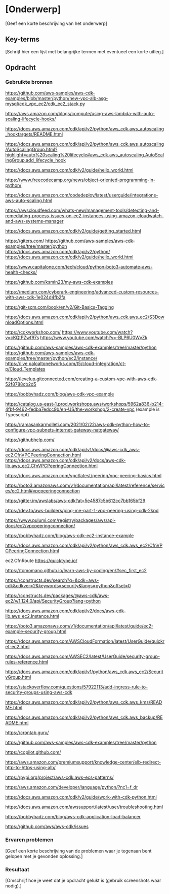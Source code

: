 # [Onderwerp]
[Geef een korte beschrijving van het onderwerp]

## Key-terms
[Schrijf hier een lijst met belangrijke termen met eventueel een korte uitleg.]

## Opdracht
### Gebruikte bronnen
https://github.com/aws-samples/aws-cdk-examples/blob/master/python/new-vpc-alb-asg-mysql/cdk_vpc_ec2/cdk_ec2_stack.py

https://aws.amazon.com/blogs/compute/using-aws-lambda-with-auto-scaling-lifecycle-hooks/

https://docs.aws.amazon.com/cdk/api/v2/python/aws_cdk.aws_autoscaling_hooktargets/README.html

https://docs.aws.amazon.com/cdk/api/v2/python/aws_cdk.aws_autoscaling/AutoScalingGroup.html?highlight=auto%20scaling%20lifecycle#aws_cdk.aws_autoscaling.AutoScalingGroup.add_lifecycle_hook

https://docs.aws.amazon.com/cdk/v2/guide/hello_world.html

https://www.freecodecamp.org/news/object-oriented-programming-in-python/

https://docs.aws.amazon.com/codedeploy/latest/userguide/integrations-aws-auto-scaling.html

https://awscloudfeed.com/whats-new/management-tools/detecting-and-remediating-process-issues-on-ec2-instances-using-amazon-cloudwatch-and-aws-systems-manager

https://docs.aws.amazon.com/cdk/v2/guide/getting_started.html

https://giters.com/
https://github.com/aws-samples/aws-cdk-examples/tree/master/python
https://docs.aws.amazon.com/cdk/api/v2/python/
https://docs.aws.amazon.com/cdk/v2/guide/hello_world.html

https://www.capitalone.com/tech/cloud/python-boto3-automate-aws-health-checks/

https://github.com/ksmin23/my-aws-cdk-examples

https://medium.com/cyberark-engineering/advanced-custom-resources-with-aws-cdk-1e024d4fb2fa

https://git-scm.com/book/en/v2/Git-Basics-Tagging

https://docs.aws.amazon.com/cdk/api/v2/python/aws_cdk.aws_ec2/S3DownloadOptions.html

https://cdkworkshop.com/
https://www.youtube.com/watch?v=cKQtPZwf97s
https://www.youtube.com/watch?v=-BLP6U0WvZk


https://github.com/aws-samples/aws-cdk-examples/tree/master/python
https://github.com/aws-samples/aws-cdk-examples/tree/master/python/ec2/instance/
https://live.paloaltonetworks.com/t5/cloud-integration/ct-p/Cloud_Templates

https://levelup.gitconnected.com/creating-a-custom-vpc-with-aws-cdk-52f8788cb2d5

https://bobbyhadz.com/blog/aws-cdk-vpc-example

https://catalog.us-east-1.prod.workshops.aws/workshops/5962a836-b214-4fbf-9462-fedba7edcc9b/en-US/the-workshop/2-create-vpc (example is Typescript)

https://ramasankarmolleti.com/2021/02/22/aws-cdk-python-how-to-configure-vpc-subnets-internet-gateway-natgateway/

https://githubhelp.com/

https://docs.aws.amazon.com/cdk/api/v1/docs/@aws-cdk_aws-ec2.CfnVPCPeeringConnection.html
https://docs.aws.amazon.com/cdk/api/v2/docs/aws-cdk-lib.aws_ec2.CfnVPCPeeringConnection.html

https://docs.aws.amazon.com/vpc/latest/peering/vpc-peering-basics.html

https://boto3.amazonaws.com/v1/documentation/api/latest/reference/services/ec2.html#vpcpeeringconnection

https://gitter.im/awslabs/aws-cdk?at=5e4587c5b612cc7bb165bf29

https://dev.to/aws-builders/ping-me-part-1-vpc-peering-using-cdk-2kpd

https://www.pulumi.com/registry/packages/aws/api-docs/ec2/vpcpeeringconnection/

https://bobbyhadz.com/blog/aws-cdk-ec2-instance-example

https://docs.aws.amazon.com/cdk/api/v2/python/aws_cdk.aws_ec2/CfnVPCPeeringConnection.html

ec2.CfnRoute
https://quicktype.io/

https://tomomano.github.io/learn-aws-by-coding/en/#sec_first_ec2

https://constructs.dev/search?q=&cdk=aws-cdk&cdkver=2&keywords=security&langs=python&offset=0

https://constructs.dev/packages/@aws-cdk/aws-ec2/v/1.124.0/api/SecurityGroup?lang=python

https://docs.aws.amazon.com/cdk/api/v2/docs/aws-cdk-lib.aws_ec2.Instance.html

https://boto3.amazonaws.com/v1/documentation/api/latest/guide/ec2-example-security-group.html

https://docs.aws.amazon.com/AWSCloudFormation/latest/UserGuide/quickref-ec2.html

https://docs.aws.amazon.com/AWSEC2/latest/UserGuide/security-group-rules-reference.html

https://docs.aws.amazon.com/cdk/api/v1/python/aws_cdk.aws_ec2/SecurityGroup.html

https://stackoverflow.com/questions/57922113/add-ingress-rule-to-security-groups-using-aws-cdk

https://docs.aws.amazon.com/cdk/api/v2/python/aws_cdk.aws_kms/README.html

https://docs.aws.amazon.com/cdk/api/v2/python/aws_cdk.aws_backup/README.html

https://crontab.guru/

https://github.com/aws-samples/aws-cdk-examples/tree/master/python

https://copilot.github.com/

https://aws.amazon.com/premiumsupport/knowledge-center/elb-redirect-http-to-https-using-alb/

https://pypi.org/project/aws-cdk.aws-ecs-patterns/

https://aws.amazon.com/developer/language/python/?nc1=f_dr

https://docs.aws.amazon.com/cdk/v2/guide/work-with-cdk-python.html

 https://docs.aws.amazon.com/awssupport/latest/user/troubleshooting.html

 https://bobbyhadz.com/blog/aws-cdk-application-load-balancer

 https://github.com/aws/aws-cdk/issues
### Ervaren problemen
[Geef een korte beschrijving van de problemen waar je tegenaan bent gelopen met je gevonden oplossing.]

### Resultaat
[Omschrijf hoe je weet dat je opdracht gelukt is (gebruik screenshots waar nodig).]
